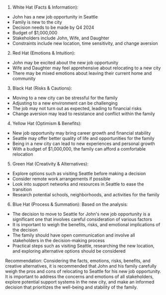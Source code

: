 1. White Hat (Facts & Information):
- John has a new job opportunity in Seattle
- Family is new to the city
- Decision needs to be made by Q4 2024
- Budget of $1,000,000
- Stakeholders include John, Wife, and Daughter
- Constraints include new location, time sensitivity, and change aversion

2. Red Hat (Emotions & Intuition):
- John may be excited about the new job opportunity
- Wife and Daughter may feel apprehensive about relocating to a new city
- There may be mixed emotions about leaving their current home and community

3. Black Hat (Risks & Cautions):
- Moving to a new city can be stressful for the family
- Adjusting to a new environment can be challenging
- The job may not turn out as expected, leading to financial risks
- Change aversion may lead to resistance and conflict within the family

4. Yellow Hat (Optimism & Benefits):
- New job opportunity may bring career growth and financial stability
- Seattle may offer better quality of life and opportunities for the family
- Being in a new city can lead to new experiences and personal growth
- With a budget of $1,000,000, the family can afford a comfortable relocation

5. Green Hat (Creativity & Alternatives):
- Explore options such as visiting Seattle before making a decision
- Consider remote work arrangements if possible
- Look into support networks and resources in Seattle to ease the transition
- Research potential schools, neighborhoods, and activities for the family

6. Blue Hat (Process & Summation):
Based on the analysis:
- The decision to move to Seattle for John's new job opportunity is a significant one that involves careful consideration of various factors
- It is important to weigh the benefits, risks, and emotional implications of the decision
- The family should have open communication and involve all stakeholders in the decision-making process
- Practical steps such as visiting Seattle, researching the new location, and exploring alternative options should be considered

Recommendation:
Considering the facts, emotions, risks, benefits, and creative alternatives, it is recommended that John and his family carefully weigh the pros and cons of relocating to Seattle for his new job opportunity. It is important to address the concerns and emotions of all stakeholders, explore potential support systems in the new city, and make an informed decision that prioritizes the well-being and stability of the family.
